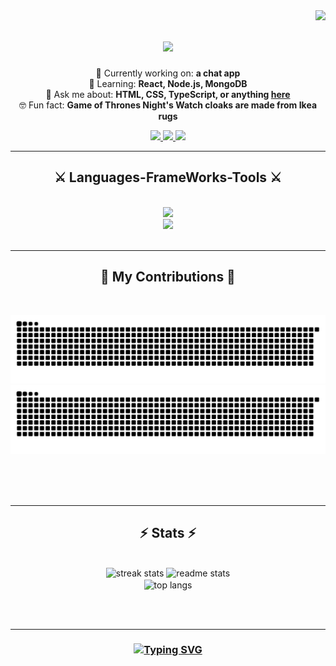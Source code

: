 <img align="right" src="https://visitor-badge.laobi.icu/badge?page_id=Ujjwal-Dhungel.Ujjwal-Dhungel" />

<h1 align="center">
  <img src="https://readme-typing-svg.herokuapp.com/?font=Righteous&size=45&center=true&vCenter=true&width=500&height=70&duration=4000&lines=Hi+There!+👋;+I'm+Ujjwal+Dhungel!;" />
</h1>

<div align="center">

🔭 Currently working on: **a chat app**  
🌱 Learning: **React, Node.js, MongoDB**  
💬 Ask me about: **HTML, CSS, TypeScript, or anything [here](https://github.com/Ujjwal-Dhungel/Ujjwal-Dhungel/issues)**  
🤓 Fun fact: **Game of Thrones Night's Watch cloaks are made from Ikea rugs**

</div>

<div align="center">
<a href="mailto:ujjwaldhungel87@gmail.com">
  <img src="https://img.shields.io/badge/Gmail-333333?style=for-the-badge&logo=gmail&logoColor=red" />
</a>
<a href="https://in.linkedin.com/in/ujjwal-dhungel" target="_blank">
  <img src="https://img.shields.io/badge/LinkedIn-0077B5?style=for-the-badge&logo=linkedin&logoColor=white" />
</a>
<a href="https://Ujjwal-Dhungel.github.io" target="_blank">
  <img src="https://img.shields.io/badge/Portfolio-FF5722?style=for-the-badge&logo=todoist&logoColor=white" /> 
</a>
</div>

<hr/>

<h2 align="center">⚔️ Languages-FrameWorks-Tools ⚔️</h2>
<br/>
<div align="center">
<a href="https://skillicons.dev">
<img src="https://skillicons.dev/icons?i=html,css,typescript,react,python" /><br>
<img src="https://skillicons.dev/icons?i=nodejs,expressjs,mongodb,firebase,git,github,vscode" />
</a>
</div>

<br/>
<hr/>

<div align="center">
  <h2>🐍 My Contributions 🐍</h2>
<br>

![GitHub Snake Light](https://github.com/Ujjwal-Dhungel/Ujjwal-Dhungel/blob/output/snake.svg#gh-light-mode-only)
![GitHub Snake Dark](https://github.com/Ujjwal-Dhungel/Ujjwal-Dhungel/blob/output/snake-dark.svg#gh-dark-mode-only)

<br/><br/><br/>
</div>

<hr/>

<h2 align="center">⚡ Stats ⚡</h2>
<br>
<div align="center">


<img width="390" src="https://github-readme-streak-stats.herokuapp.com/?user=Ujjwal-Dhungel&count_private=true&theme=react&border_radius=10" alt="streak stats" />



<img width="390" src="https://github-readme-stats.vercel.app/api?username=Ujjwal-Dhungel&count_private=true&show_icons=true&theme=react&rank_icon=github&border_radius=10" alt="readme stats" />

<br/>

<img width="325" align="center" src="https://github-readme-stats.vercel.app/api/top-langs/?username=Ujjwal-Dhungel&hide=HTML&langs_count=5&layout=compact&theme=react&border_radius=10&size_weight=0.5&count_weight=0.5&exclude_repo=github-readme-stats" alt="top langs" />

</div>

<br/><br>
<hr/>

<h3 align="center">
    <a href="https://git.io/typing-svg">
        <img src="https://readme-typing-svg.herokuapp.com/?font=Highway+Gothic&size=25&center=true&color=00F7FF&width=500&height=70&duration=4000&lines=Thanks+for+visiting!;Feel+free+to+connect+on+LinkedIn!" alt="Typing SVG" />
    </a>
</h3>

